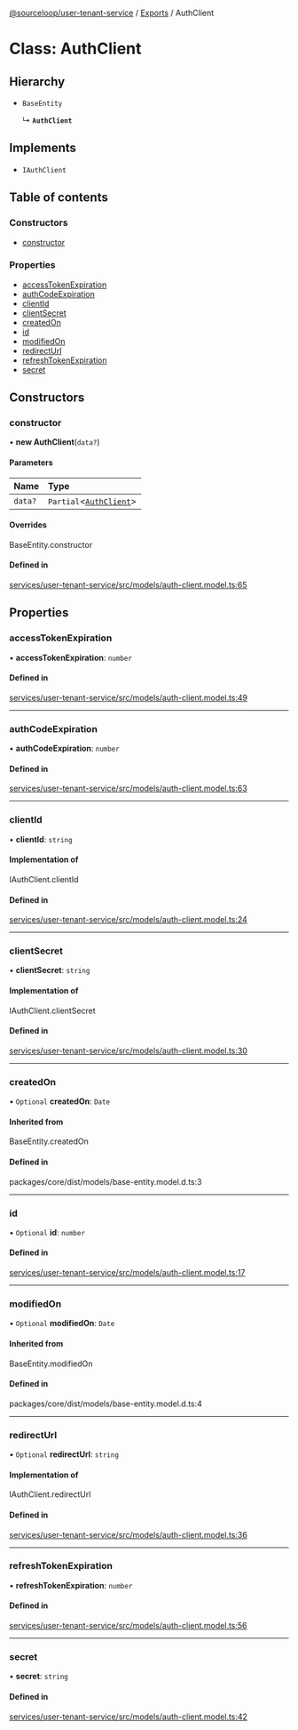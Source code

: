 [@sourceloop/user-tenant-service](../README.md) / [Exports](../modules.md) / AuthClient

# Class: AuthClient

## Hierarchy

- `BaseEntity`

  ↳ **`AuthClient`**

## Implements

- `IAuthClient`

## Table of contents

### Constructors

- [constructor](AuthClient.md#constructor)

### Properties

- [accessTokenExpiration](AuthClient.md#accesstokenexpiration)
- [authCodeExpiration](AuthClient.md#authcodeexpiration)
- [clientId](AuthClient.md#clientid)
- [clientSecret](AuthClient.md#clientsecret)
- [createdOn](AuthClient.md#createdon)
- [id](AuthClient.md#id)
- [modifiedOn](AuthClient.md#modifiedon)
- [redirectUrl](AuthClient.md#redirecturl)
- [refreshTokenExpiration](AuthClient.md#refreshtokenexpiration)
- [secret](AuthClient.md#secret)

## Constructors

### constructor

• **new AuthClient**(`data?`)

#### Parameters

| Name | Type |
| :------ | :------ |
| `data?` | `Partial`<[`AuthClient`](AuthClient.md)\> |

#### Overrides

BaseEntity.constructor

#### Defined in

[services/user-tenant-service/src/models/auth-client.model.ts:65](https://github.com/sourcefuse/loopback4-microservice-catalog/blob/77bb890a2/services/user-tenant-service/src/models/auth-client.model.ts#L65)

## Properties

### accessTokenExpiration

• **accessTokenExpiration**: `number`

#### Defined in

[services/user-tenant-service/src/models/auth-client.model.ts:49](https://github.com/sourcefuse/loopback4-microservice-catalog/blob/77bb890a2/services/user-tenant-service/src/models/auth-client.model.ts#L49)

___

### authCodeExpiration

• **authCodeExpiration**: `number`

#### Defined in

[services/user-tenant-service/src/models/auth-client.model.ts:63](https://github.com/sourcefuse/loopback4-microservice-catalog/blob/77bb890a2/services/user-tenant-service/src/models/auth-client.model.ts#L63)

___

### clientId

• **clientId**: `string`

#### Implementation of

IAuthClient.clientId

#### Defined in

[services/user-tenant-service/src/models/auth-client.model.ts:24](https://github.com/sourcefuse/loopback4-microservice-catalog/blob/77bb890a2/services/user-tenant-service/src/models/auth-client.model.ts#L24)

___

### clientSecret

• **clientSecret**: `string`

#### Implementation of

IAuthClient.clientSecret

#### Defined in

[services/user-tenant-service/src/models/auth-client.model.ts:30](https://github.com/sourcefuse/loopback4-microservice-catalog/blob/77bb890a2/services/user-tenant-service/src/models/auth-client.model.ts#L30)

___

### createdOn

• `Optional` **createdOn**: `Date`

#### Inherited from

BaseEntity.createdOn

#### Defined in

packages/core/dist/models/base-entity.model.d.ts:3

___

### id

• `Optional` **id**: `number`

#### Defined in

[services/user-tenant-service/src/models/auth-client.model.ts:17](https://github.com/sourcefuse/loopback4-microservice-catalog/blob/77bb890a2/services/user-tenant-service/src/models/auth-client.model.ts#L17)

___

### modifiedOn

• `Optional` **modifiedOn**: `Date`

#### Inherited from

BaseEntity.modifiedOn

#### Defined in

packages/core/dist/models/base-entity.model.d.ts:4

___

### redirectUrl

• `Optional` **redirectUrl**: `string`

#### Implementation of

IAuthClient.redirectUrl

#### Defined in

[services/user-tenant-service/src/models/auth-client.model.ts:36](https://github.com/sourcefuse/loopback4-microservice-catalog/blob/77bb890a2/services/user-tenant-service/src/models/auth-client.model.ts#L36)

___

### refreshTokenExpiration

• **refreshTokenExpiration**: `number`

#### Defined in

[services/user-tenant-service/src/models/auth-client.model.ts:56](https://github.com/sourcefuse/loopback4-microservice-catalog/blob/77bb890a2/services/user-tenant-service/src/models/auth-client.model.ts#L56)

___

### secret

• **secret**: `string`

#### Defined in

[services/user-tenant-service/src/models/auth-client.model.ts:42](https://github.com/sourcefuse/loopback4-microservice-catalog/blob/77bb890a2/services/user-tenant-service/src/models/auth-client.model.ts#L42)
